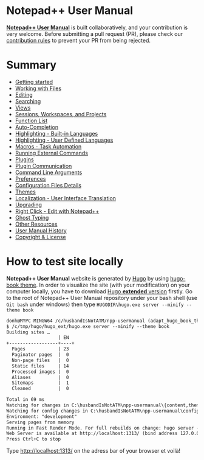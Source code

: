 Notepad++ User Manual
=======

[**Notepad++ User Manual**](https://npp-user-manual.org) is built collaboratively, and your contribution is very welcome. Before submitting a pull request (PR), please check our [contribution rules](CONTRIBUTION.md) to prevent your PR from being rejected.

Summary
=======

* [Getting started](content/docs/getting-started.md)
* [Working with Files](content/docs/files.md)
* [Editing](content/docs/editing.md)
* [Searching](content/docs/searching.md)
* [Views](content/docs/views.md)
* [Sessions, Workspaces, and Projects](content/docs/session.md)
* [Function List](content/docs/function-list.md)
* [Auto-Completion](content/docs/auto-completion.md)
* [Highlighting - Built-in Languages](content/docs/programing-languages.md)
* [Highlighting - User Defined Languages](content/docs/user-defined-language-system.md)
* [Macros - Task Automation](content/docs/macros.md)
* [Running External Commands](content/docs/run-menu.md)
* [Plugins](content/docs/plugins.md)
* [Plugin Communication](content/docs/plugin-communication.md)
* [Command Line Arguments](content/docs/command-prompt.md)
* [Preferences](content/docs/preferences.md)
* [Configuration Files Details](content/docs/config-files.md)
* [Themes](content/docs/themes.md)
* [Localization - User Interface Translation](content/docs/binary-translation.md)
* [Upgrading](content/docs/upgrading.md)
* [Right Click - Edit with Notepad++](content/docs/shell-extension.md)
* [Ghost Typing](content/docs/ghost-typing.md)
* [Other Resources](content/docs/other-resources.md)
* [User Manual History](content/docs/history.md)
* [Copyright & License](content/docs/license.md)


How to test site locally
=======

**Notepad++ User Manual** website is generated by [Hugo](https://gohugo.io/) by using [hugo-book theme](https://github.com/alex-shpak/hugo-book).
In order to visualize the site (with your modification) on your computer locally, you have to download [Hugo **extended** version](https://github.com/gohugoio/hugo/releases) firstly.
Go to the root of Notepad++ User Manual repository under your bash shell (use `Git bash` under windows) then type `HUGODIR\hugo.exe server --minify --theme book`

```txt
donh@MYPC MINGW64 /c/husbandIsNotATM/npp-usermanual (adapt_hugo_book_theme)
$ /c/tmp/hugo/hugo_ext/hugo.exe server --minify --theme book
Building sites …
                   | EN
+------------------+----+
  Pages            | 23
  Paginator pages  |  0
  Non-page files   |  0
  Static files     | 14
  Processed images |  0
  Aliases          |  0
  Sitemaps         |  1
  Cleaned          |  0

Total in 69 ms
Watching for changes in C:\husbandIsNotATM\npp-usermanual\{content,themes}
Watching for config changes in C:\husbandIsNotATM\npp-usermanual\config.toml
Environment: "development"
Serving pages from memory
Running in Fast Render Mode. For full rebuilds on change: hugo server --disablastRender
Web Server is available at http://localhost:1313/ (bind address 127.0.0.1)
Press Ctrl+C to stop

```

Type [http://localhost:1313/](http://localhost:1313/) on the adress bar of your browser et voilà!
